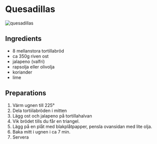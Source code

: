 # Quesadillas

![quesadillas](https://i0.wp.com/media.zeinaskitchen.se/2021/04/quesadillas-1-scaled.jpg?resize=1920%2C1920&ssl=1)

## Ingredients

- 8 mellanstora tortillabröd
- ca 350g riven ost
- jalapeno (valfri)
- rapsolja eller olivolja
- koriander
- lime

## Preparations

1. Värm ugnen till 225°
2. Dela tortiilabröden i mitten
3. Lägg ost och jalapeno på tortillahalvan
4. Vik brödet tills du får en triangel.
5. Lägg på en plåt med blakplåtpapper, pensla ovansidan med lite olja.
6. Baka mitt i ugnen i ca 7 min.
7. Servera
